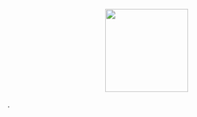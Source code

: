 <p align="center">
    <a href="https://www.hackerrank.com/leokattah">
        <img height=150 src="https://hrcdn.net/fcore/assets/brand/h_mark_sm-966d2b45e3.svg">
    </a>
</p>
.
